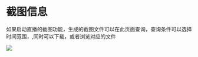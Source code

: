 # 截图信息

如果启动直播的截图功能，生成的截图文件可以在此页面查询，查询条件可以选择时间范围，,同时可以下载，或者浏览对应的文件

![](https://docs.zhoudsh.com:9443/images/cloudlive/cloudlive_61.png)


